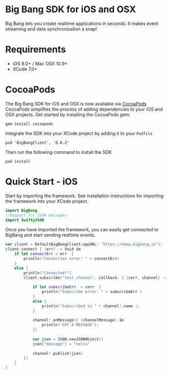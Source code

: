 Big Bang SDK for iOS and OSX
=================

Big Bang lets you create realtime applications in seconds.  It makes event streaming and data synchronization a snap!

Requirements 
==========

* iOS 8.0+ / Mac OSX 10.9+
* XCode 7.0+


CocoaPods
=========

The Big Bang SDK for iOS and OSX is now available via [CocoaPods](https://cocoapods.org/?q=bigbang)  CocoaPods simplifies the process of adding dependencies to your iOS and OSX projects.  Get started by installing the CocoaPods gem:

    gem install cocoapods
    
Integrate the SDK into your XCode project by adding it to your `Podfile`

    pod 'BigBangClient', '0.0.2'
    
Then run the following command to install the SDK

    pod install
   
           
Quick Start - iOS
============

Start by importing the framework.  See installation instructions for importing the framework into your XCode project.

```swift
import BigBang
//Support for JSON messages
import SwiftyJSON
```

Once you have imported the framework, you can easily get connected to BigBang and start sending realtime events.

```swift
var client = DefaultBigBangClient(appURL: "https://demo.bigbang.io");
client.connect { (err) -> Void in
    if let connectErr = err  {
        println("Connection error: " + connectErr)
    }
    else {
        println("Connected!")
        client.subscribe("test_channel", callback: { (cerr, channel) -> Void in
            
            if let subscribeErr  = cerr  {
                println("Subscribe error: " + subscribeErr )
            }
            else {
                println("Subscribed to " + channel!.name );
            }
            
            channel!.onMessage({ (channelMessage) in
                println("GOT A MESSAGE");
            })
            
            var json = JSON.newJSONObject()
            json["message"] = "hello"
            
            channel!.publish(json)
        })
    }
}
```


